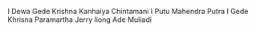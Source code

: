 I Dewa Gede Krishna Kanhaiya Chintamani
I Putu Mahendra Putra
I Gede Khrisna Paramartha
Jerry liong
Ade Muliadi
